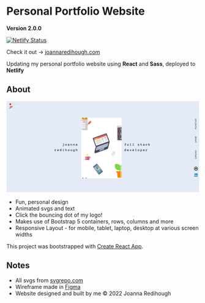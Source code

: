 # Personal Portfolio Website

**Version 2.0.0**

[![Netlify Status](https://api.netlify.com/api/v1/badges/b80b7382-2980-4949-b1a3-6af1daedede6/deploy-status)](https://app.netlify.com/sites/joannaredihough/deploys)

Check it out -> [joannaredihough.com](https://www.joannaredihough.com/)  

Updating my personal portfolio website using **React** and **Sass**, deployed to **Netlify**

## About

![screenshot of portfolio website](../my-site.png "screenshot of my portfolio site")

* Fun, personal design
* Animated svgs and text
* Click the bouncing dot of my logo!
* Makes use of Bootstrap 5 containers, rows, columns and more
* Responsive Layout - for mobile, tablet, laptop, desktop at various screen widths

This project was bootstrapped with [Create React App](https://github.com/facebook/create-react-app).

## Notes

* All svgs from [svgrepo.com](https://www.svgrepo.com/)
* Wireframe made in [Figma](https://www.figma.com/)
* Website designed and built by me © 2022 Joanna Redihough
